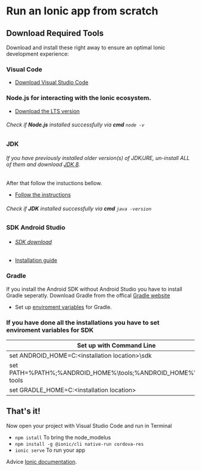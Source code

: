# Run an Ionic app from scratch

## Download Required Tools

Download and install these right away to ensure an optimal Ionic development experience:


### **Visual Code**
- [Download Visual Studio Code](https://code.visualstudio.com/download)



### **Node.js** for interacting with the Ionic ecosystem. 
- [Download the LTS version](https://nodejs.org/en/)
###### Check if **Node.js** installed successfully via **cmd**  `node -v`




### **JDK**

###### If you have previously installed older version(s) of JDK/JRE, un-install ALL of them and download [JDK 8](https://www.oracle.com/java/technologies/javase/javase-jdk8-downloads.html).
After that follow the instuctions bellow.

- [Follow the instructions](https://www3.ntu.edu.sg/home/ehchua/programming/howto/JDK_Howto.html)
 ###### Check if **JDK** installed successfully via **cmd**  `java -version`




### **SDK Android Studio**
- ###### [SDK download](https://developer.android.com/studio/index.html#downloads)

- [Installation guide](https://ionicframework.com/docs/developing/android)




### **Gradle**

If you install the Android SDK without Android Studio you have to install Gradle seperatly.
 Download Gradle from the offical [Gradle website](https://gradle.org/)
- Set up [enviroment variables](https://gradle.org/install/) for Gradle.

### If you have done all the installations you have to set enviroment variables for SDK

|                     Set up with Command Line                       |
| ------------------------------------------------------------------ |
| set ANDROID_HOME=C:\<installation location>\sdk                    |
| set PATH=%PATH%;%ANDROID_HOME%\tools;%ANDROID_HOME%\platform-tools |
| set GRADLE_HOME=C:\<installation location>                         |


## That's it! 
Now open your project with Visual Studio Code and run in Terminal
- `npm istall`  To bring the node_modelus
- `npm install -g @ionic/cli native-run cordova-res`
- `ionic serve`  To run your app

Advice [Ionic documentation](https://ionicframework.com/docs/intro/cli).
